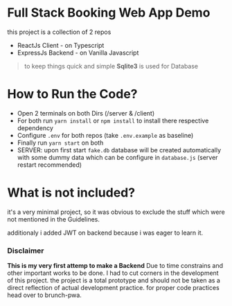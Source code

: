 # Full Stack Booking Web App Demo

this project is a collection of 2 repos

* ReactJs Client - on Typescript
* ExpressJs Backend - on Vanilla Javascript

> to keep things quick and simple **Sqlite3** is used for Database

# How to Run the Code?
* Open 2 terminals on both Dirs (/server & /client)
* For both run `yarn install` or `npm install` to install there respective dependency
* Configure `.env` for both repos (take `.env.example` as baseline)
* Finally run `yarn start` on both
* SERVER: upon first start `fake.db` database will be created automatically with some dummy data which can be configure in `database.js` (server restart recommended)

# What is not included?
it's a very minimal project, so it was obvious to exclude the stuff which were not mentioned in the Guidelines.

additionaly i added JWT on backend because i was eager to learn it.

### Disclaimer
**This is my very first attemp to make a Backend**
Due to time constrains and other important works to be done.
I had to cut corners in the development of this project.
the project is a total prototype and should not be taken as a direct reflection of actual development practice.
for proper code practices head over to brunch-pwa.
